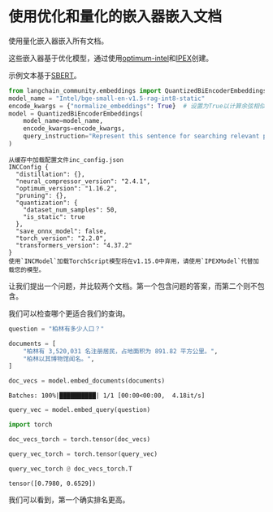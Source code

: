 # 使用优化和量化的嵌入器嵌入文档

使用量化嵌入器嵌入所有文档。

这些嵌入器基于优化模型，通过使用[optimum-intel](https://github.com/huggingface/optimum-intel.git)和[IPEX](https://github.com/intel/intel-extension-for-pytorch)创建。

示例文本基于[SBERT](https://www.sbert.net/docs/pretrained_cross-encoders.html)。

```python
from langchain_community.embeddings import QuantizedBiEncoderEmbeddings
model_name = "Intel/bge-small-en-v1.5-rag-int8-static"
encode_kwargs = {"normalize_embeddings": True}  # 设置为True以计算余弦相似度
model = QuantizedBiEncoderEmbeddings(
    model_name=model_name,
    encode_kwargs=encode_kwargs,
    query_instruction="Represent this sentence for searching relevant passages: ",
)
```

```output
从缓存中加载配置文件inc_config.json
INCConfig {
  "distillation": {},
  "neural_compressor_version": "2.4.1",
  "optimum_version": "1.16.2",
  "pruning": {},
  "quantization": {
    "dataset_num_samples": 50,
    "is_static": true
  },
  "save_onnx_model": false,
  "torch_version": "2.2.0",
  "transformers_version": "4.37.2"
}
使用`INCModel`加载TorchScript模型将在v1.15.0中弃用，请使用`IPEXModel`代替加载您的模型。
```

让我们提出一个问题，并比较两个文档。第一个包含问题的答案，而第二个则不包含。

我们可以检查哪个更适合我们的查询。

```python
question = "柏林有多少人口？"
```

```python
documents = [
    "柏林有 3,520,031 名注册居民，占地面积为 891.82 平方公里。",
    "柏林以其博物馆闻名。",
]
```

```python
doc_vecs = model.embed_documents(documents)
```

```output
Batches: 100%|██████████| 1/1 [00:00<00:00,  4.18it/s]
```

```python
query_vec = model.embed_query(question)
```

```python
import torch
```

```python
doc_vecs_torch = torch.tensor(doc_vecs)
```

```python
query_vec_torch = torch.tensor(query_vec)
```

```python
query_vec_torch @ doc_vecs_torch.T
```

```output
tensor([0.7980, 0.6529])
```

我们可以看到，第一个确实排名更高。